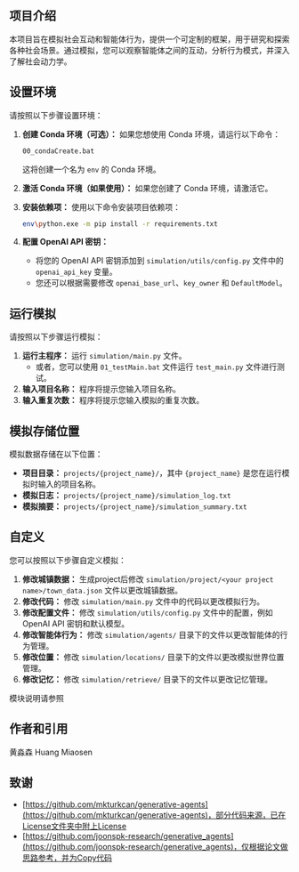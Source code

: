 ## 项目介绍

本项目旨在模拟社会互动和智能体行为，提供一个可定制的框架，用于研究和探索各种社会场景。通过模拟，您可以观察智能体之间的互动，分析行为模式，并深入了解社会动力学。

## 设置环境

请按照以下步骤设置环境：

1.  **创建 Conda 环境（可选）：** 如果您想使用 Conda 环境，请运行以下命令：

    ```bash
    00_condaCreate.bat
    ```

    这将创建一个名为 `env` 的 Conda 环境。
2.  **激活 Conda 环境（如果使用）：** 如果您创建了 Conda 环境，请激活它。
3.  **安装依赖项：** 使用以下命令安装项目依赖项：

    ```bash
    env\python.exe -m pip install -r requirements.txt
    ```
4.  **配置 OpenAI API 密钥：**
    *   将您的 OpenAI API 密钥添加到 `simulation/utils/config.py` 文件中的 `openai_api_key` 变量。
    *   您还可以根据需要修改 `openai_base_url`、`key_owner` 和 `DefaultModel`。

## 运行模拟

请按照以下步骤运行模拟：

1.  **运行主程序：** 运行 `simulation/main.py` 文件。
    *   或者，您可以使用 `01_testMain.bat` 文件运行 `test_main.py` 文件进行测试。
2.  **输入项目名称：** 程序将提示您输入项目名称。
3.  **输入重复次数：** 程序将提示您输入模拟的重复次数。

## 模拟存储位置

模拟数据存储在以下位置：

*   **项目目录：** `projects/{project_name}/`，其中 `{project_name}` 是您在运行模拟时输入的项目名称。
*   **模拟日志：** `projects/{project_name}/simulation_log.txt`
*   **模拟摘要：** `projects/{project_name}/simulation_summary.txt`

## 自定义

您可以按照以下步骤自定义模拟：

1.  **修改城镇数据：** 生成project后修改 `simulation/project/<your project name>/town_data.json` 文件以更改城镇数据。
2.  **修改代码：** 修改 `simulation/main.py` 文件中的代码以更改模拟行为。
3.  **修改配置文件：** 修改 `simulation/utils/config.py` 文件中的配置，例如 OpenAI API 密钥和默认模型。
4.  **修改智能体行为：** 修改 `simulation/agents/` 目录下的文件以更改智能体的行为管理。
5.  **修改位置：** 修改 `simulation/locations/` 目录下的文件以更改模拟世界位置管理。
6.  **修改记忆：** 修改 `simulation/retrieve/` 目录下的文件以更改记忆管理。

模块说明请参照

## 作者和引用

黄淼森 Huang Miaosen

## 致谢

*   [https://github.com/mkturkcan/generative-agents](https://github.com/mkturkcan/generative-agents)，部分代码来源，已在License文件夹中附上License
*   [https://github.com/joonspk-research/generative_agents](https://github.com/joonspk-research/generative_agents)，仅根据论文做思路参考，并为Copy代码